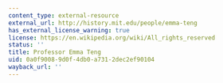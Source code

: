 ```yaml
---
content_type: external-resource
external_url: http://history.mit.edu/people/emma-teng
has_external_license_warning: true
license: https://en.wikipedia.org/wiki/All_rights_reserved
status: ''
title: Professor Emma Teng
uid: 0a0f9008-9d0f-4db0-a731-2dec2ef90104
wayback_url: ''
---
```

